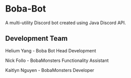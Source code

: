 # Boba-Bot
A multi-utility Discord bot created using Java Discord API.



## Development Team
Helium Yang - Boba Bot Head Development

Nick Follo - BobaMonsters Functionality Assistant

Kaitlyn Nguyen - BobaMonsters Developer
